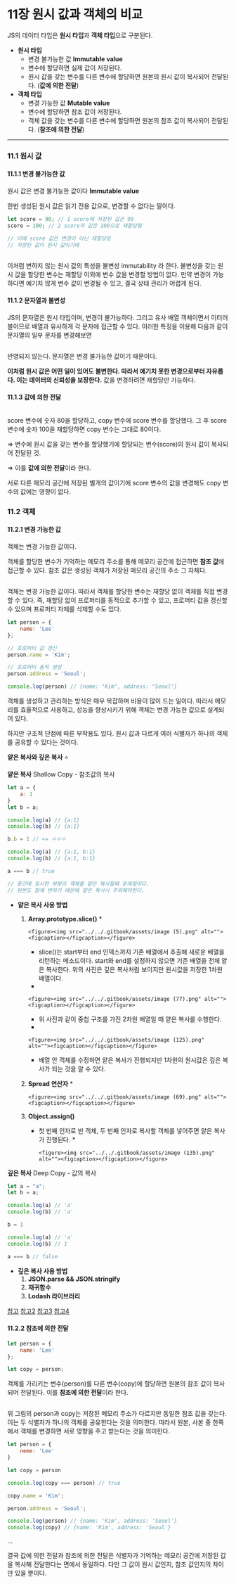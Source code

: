 # 11장 원시 값과 객체의 비교

JS의 데이터 타입은 **원시 타입**과 **객체 타입**으로 구분된다.

* **원시 타입**
  * 변경 불가능한 값 **Immutable value**
  * 변수에 할당하면 실제 값이 저장된다.
  * 원시 값을 갖는 변수를 다른 변수에 할당하면 원본의 원시 값이 복사되어 전달된다. (**값에 의한 전달**)
* **객체 타입**
  * 변경 가능한 값 **Mutable value**
  * 변수에 할당하면 참조 값이 저장된다.
  * 객체 값을 갖는 변수를 다른 변수에 할당하면 원본의 참조 값이 복사되어 전달된다. (**참조에 의한 전달**)

***

### 11.1 원시 값

#### 11.1.1 변경 불가능한 값

원시 값은 변경 불가능한 값이다 **Immutable value**

한번 생성된 원시 값은 읽기 전용 값으로, 변경할 수 없다는 말이다.

```jsx
let score = 90; // 1 score에 저장된 값은 90
score = 100; // 2 score의 값은 100으로 재할당됨

// 이때 score 값은 변경이 아닌 재할당임
// 저장된 값이 원시 값이기에
```

<figure><img src="../../.gitbook/assets/image (14).png" alt=""><figcaption></figcaption></figure>

이처럼 변하지 않는 원시 값의 특성을 불변성 immutability 라 한다. 불변성을 갖는 원시 값을 할당한 변수는 재할당 이외에 변수 값을 변경할 방법이 없다. 만약 변경이 가능하다면 예기치 않게 변수 값이 변경될 수 있고, 결국 상태 관리가 어렵게 된다.

#### 11.1.2 문자열과 불변성

JS의 문자열은 원시 타입이며, 변경이 불가능하다. 그리고 유사 배열 객체이면서 이터러블이므로 배열과 유사하게 각 문자에 접근할 수 있다. 이러한 특징을 이용해 다음과 같이 문자열의 일부 문자를 변경해보면

<figure><img src="../../.gitbook/assets/image (155).png" alt=""><figcaption></figcaption></figure>

반영되지 않는다. 문자열은 변경 불가능한 값이기 때문이다.

**이처럼 원시 값은 어떤 일이 있어도 불변한다. 따라서 예기치 못한 변경으로부터 자유롭다. 이는 데이터의 신뢰성을 보장한다.** 값을 변경하려면 재할당만 가능하다.

#### 11.1.3 값에 의한 전달

<figure><img src="../../.gitbook/assets/image (121).png" alt=""><figcaption></figcaption></figure>

score 변수에 숫자 80을 할당하고, copy 변수에 score 변수를 할당했다. 그 후 score 변수에 숫자 100을 재할당하면 copy 변수는 그대로 80이다.

⇒ 변수에 원시 값을 갖는 변수를 할당했기에 할당되는 변수(score)의 원시 값이 복사되어 전달된 것.

⇒ 이를 **값에 의한 전달**이라 한다.

서로 다른 메모리 공간에 저장된 별개의 값이기에 score 변수의 값을 변경해도 copy 변수의 값에는 영향이 없다.



### 11.2 객체

#### 11.2.1 변경 가능한 값

객체는 변경 가능한 값이다.

객체를 할당한 변수가 기억하는 메모리 주소를 통해 메모리 공간에 접근하면 **참조 값**에 접근할 수 있다. 참조 값은 생성된 객체가 저장된 메모리 공간의 주소 그 자체다.

<figure><img src="../../.gitbook/assets/image (119).png" alt=""><figcaption></figcaption></figure>

객체는 변경 가능한 값이다. 따라서 객체를 할당한 변수는 재할당 없이 객체를 직접 변경할 수 있다. 즉, 재할당 없이 프로퍼티를 동적으로 추가할 수 있고, 프로퍼티 값을 갱신할 수 있으며 프로퍼티 자체를 삭제할 수도 있다.

```jsx
let person = {
	name: 'Lee'
};

// 프로퍼티 값 갱신
person.name = 'Kim';

// 프로퍼티 동적 생성
person.address = 'Seoul';

console.log(person) // {name: "Kim", address: "Seoul"}
```

객체를 생성하고 관리하는 방식은 매우 복잡하며 비용이 많이 드는 일이다. 따라서 메모리를 효율적으로 사용하고, 성능을 향상시키기 위해 객체는 변경 가능한 값으로 설계되어 있다.

하지만 구조적 단점에 따른 부작용도 있다. 원시 값과 다르게 여러 식별자가 하나의 객체를 공유할 수 있다는 것이다.



**얕은 복사와 깊은 복사** ⭐

**얕은 복사** Shallow Copy - 참조값의 복사

```jsx
let a = {
	a: 1
}
let b = a;

console.log(a) // {a:1}
console.log(b) // {a:1}

b.b = 1 // <= ㅇㅇㅇ

console.log(a) // {a:1, b:1}
console.log(b) // {a:1, b:1}

a === b // true

// 중간에 표시한 부분이 객체를 얕은 복사할때 문제점이다.
// 원본도 함께 변하기 때문에 얕은 복사시 주의해야한다.
```



* **얕은 복사 사용 방법**
  1. **Array.prototype.slice()**
     *

         <figure><img src="../../.gitbook/assets/image (5).png" alt=""><figcaption></figcaption></figure>
     * slice()는 start부터 end 인덱스까지 기존 배열에서 추출해 새로운 배열을 리턴하는 메소드이다. start와 end를 설정하지 않으면 기존 배열을 전체 얕은 복사한다. 위의 사진은 깊은 복사처럼 보이지만 원시값을 저장한 1차원 배열이다.
     *

         <figure><img src="../../.gitbook/assets/image (77).png" alt=""><figcaption></figcaption></figure>
     * 위 사진과 같이 중첩 구조를 가진 2차원 배열일 때 얕은 복사를 수행한다.
     *

         <figure><img src="../../.gitbook/assets/image (125).png" alt=""><figcaption></figcaption></figure>
     * 배열 안 객체를 수정하면 얕은 복사가 진행되지만 1차원의 원시값은 깊은 복사가 되는 것을 알 수 있다.
  2. **Spread 연산자**
     *

         <figure><img src="../../.gitbook/assets/image (69).png" alt=""><figcaption></figcaption></figure>
  3. **Object.assign()**
     * 첫 번째 인자로 빈 객체, 두 번째 인자로 복사할 객체를 넣어주면 얕은 복사가 진행된다.
       *

           <figure><img src="../../.gitbook/assets/image (135).png" alt=""><figcaption></figcaption></figure>

**깊은 복사** Deep Copy - 값의 복사

```jsx
let a = "a";
let b = a;

console.log(a) // 'a'
console.log(b) // 'a'

b = 1

console.log(a) // 'a'
console.log(b) // 1

a === b // false
```

* **깊은 복사 사용 방법**
  1. **JSON.parse && JSON.stringify**
  2. **재귀함수**
  3. **Lodash 라이브러리**

[참고](https://developer.mozilla.org/en-US/docs/Glossary/Shallow\_copy) [참고2](https://developer.mozilla.org/en-US/docs/Glossary/Deep\_copy) [참고3](https://bbangson.tistory.com/78) [참고4](https://jess2.xyz/JavaScript/copy/)

#### 11.2.2 참조에 의한 전달

```jsx
let person = {
	name: 'Lee'
};

let copy = person;
```

객체를 가리키는 변수(person)를 다른 변수(copy)에 할당하면 원본의 참조 값이 복사되어 전달된다. 이를 **참조에 의한 전달**이라 한다.

<figure><img src="../../.gitbook/assets/image (27).png" alt=""><figcaption></figcaption></figure>

위 그림의 person과 copy는 저장된 메모리 주소가 다르지만 동일한 참조 값을 갖는다. 이는 두 식별자가 하나의 객체를 공유한다는 것을 의미한다. 따라서 원본, 사본 중 한쪽에서 객체를 변경하면 서로 영향을 주고 받는다는 것을 의미한다.

```jsx
let person = {
	neme: 'Lee'
}

let copy = person

console.log(copy === person) // true

copy.name = 'Kim';

person.address = 'Seoul';

console.log(person) // {name: 'Kim', address: 'Seoul'}
console.log(copy) // {name: 'Kim', address: 'Seoul'}
```

…

결국 값에 의한 전달과 참조에 의한 전달은 식별자가 기억하는 메모리 공간에 저장된 값을 복사해 전달한다는 면에서 동일하다. 다만 그 값이 원시 값인지, 참조 값인지의 차이만 있을 뿐이다.
